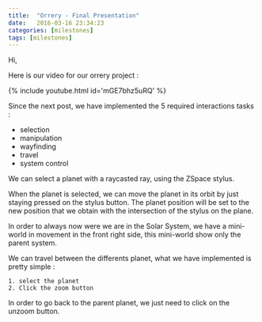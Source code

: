 ```yaml
---
title:  "Orrery - Final Presentation"
date:   2016-03-16 23:34:23
categories: [milestones]
tags: [milestones]
---
```


Hi,

Here is our video for our orrery project :

{% include youtube.html id='mGE7bhz5uRQ' %}

Since the next post, we have implemented the 5 required interactions tasks :

- selection
- manipulation
- wayfinding
- travel
- system control

We can select a planet with a raycasted ray, using the ZSpace stylus.

When the planet is selected, we can move the planet in its orbit by just staying pressed on the stylus button. The planet position will be set to the new position that we obtain with the intersection of the stylus on the plane.

In order to always now were we are in the Solar System, we have a mini-world in movement in the front right side, this mini-world show only the parent system.

We can travel between the differents planet, what we have implemented is pretty simple :

    1. select the planet
    2. Click the zoom button

In order to go back to the parent planet, we just need to click on the unzoom button.

